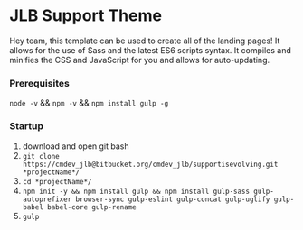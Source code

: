 # JLB Support Theme

Hey team, this template can be used to create all of the landing pages! It allows for the use of Sass and the latest ES6 scripts syntax. It compiles and minifies the CSS and JavaScript for you and allows for auto-updating.

### Prerequisites

`node -v` && `npm -v` && `npm install gulp -g`

### Startup

1. download and open git bash
2. `git clone https://cmdev_jlb@bitbucket.org/cmdev_jlb/supportisevolving.git *projectName*/`
3. `cd *projectName*/`
4. `npm init -y && npm install gulp && npm install gulp-sass gulp-autoprefixer browser-sync gulp-eslint gulp-concat gulp-uglify gulp-babel babel-core gulp-rename`
5. `gulp`
